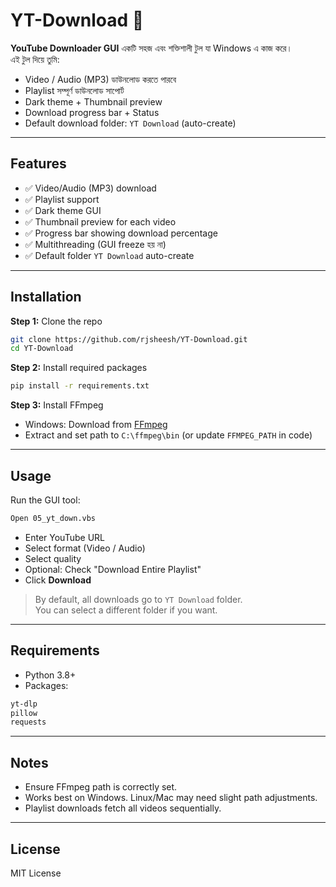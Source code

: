 # YT-Download 🎥

**YouTube Downloader GUI** একটি সহজ এবং শক্তিশালী টুল যা Windows এ কাজ করে।  
এই টুল দিয়ে তুমি:

- Video / Audio (MP3) ডাউনলোড করতে পারবে
- Playlist সম্পূর্ণ ডাউনলোড সাপোর্ট
- Dark theme + Thumbnail preview
- Download progress bar + Status
- Default download folder: `YT Download` (auto-create)

---

## Features

- ✅ Video/Audio (MP3) download  
- ✅ Playlist support  
- ✅ Dark theme GUI  
- ✅ Thumbnail preview for each video  
- ✅ Progress bar showing download percentage  
- ✅ Multithreading (GUI freeze হয় না)  
- ✅ Default folder `YT Download` auto-create  

---

## Installation

**Step 1:** Clone the repo

```bash
git clone https://github.com/rjsheesh/YT-Download.git
cd YT-Download
```

**Step 2:** Install required packages

```bash
pip install -r requirements.txt
```

**Step 3:** Install FFmpeg

- Windows: Download from [FFmpeg](https://ffmpeg.org/download.html)  
- Extract and set path to `C:\ffmpeg\bin` (or update `FFMPEG_PATH` in code)  

---

## Usage

Run the GUI tool:

```bash
Open 05_yt_down.vbs
```

- Enter YouTube URL  
- Select format (Video / Audio)  
- Select quality  
- Optional: Check "Download Entire Playlist"  
- Click **Download**  

> By default, all downloads go to `YT Download` folder.  
> You can select a different folder if you want.

---

## Requirements

- Python 3.8+  
- Packages:

```txt
yt-dlp
pillow
requests
```

---

## Notes

- Ensure FFmpeg path is correctly set.  
- Works best on Windows. Linux/Mac may need slight path adjustments.  
- Playlist downloads fetch all videos sequentially.  

---

## License

MIT License
